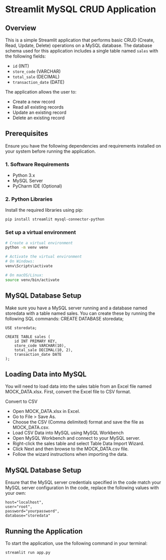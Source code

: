 # Streamlit MySQL CRUD Application

## Overview
This is a simple Streamlit application that performs basic CRUD (Create, Read, Update, Delete) operations on a MySQL database. The database schema used for this application includes a single table named `sales` with the following fields:

- `id` (INT)
- `store_code` (VARCHAR)
- `total_sale` (DECIMAL)
- `transaction_date` (DATE)

The application allows the user to:
- Create a new record
- Read all existing records
- Update an existing record
- Delete an existing record

## Prerequisites
Ensure you have the following dependencies and requirements installed on your system before running the application.

### 1. Software Requirements
- Python 3.x
- MySQL Server
- PyCharm IDE (Optional)
### 2. Python Libraries
Install the required libraries using pip:

```bash
pip install streamlit mysql-connector-python
```
### Set up a virtual environment
```bash
# Create a virtual environment
python -m venv venv

# Activate the virtual environment
# On Windows:
venv\Scripts\activate

# On macOS/Linux:
source venv/bin/activate
```
## MySQL Database Setup
Make sure you have a MySQL server running and a database named storedata with a table named sales. You can create these by running the following SQL commands:
CREATE DATABASE storedata;
```
USE storedata;

CREATE TABLE sales (
    id INT PRIMARY KEY,
    store_code VARCHAR(10),
    total_sale DECIMAL(10, 2),
    transaction_date DATE
);
```
## Loading Data into MySQL
You will need to load data into the sales table from an Excel file named MOCK_DATA.xlsx. First, convert the Excel file to CSV format.

Convert to CSV
- Open MOCK_DATA.xlsx in Excel.
- Go to File > Save As.
- Choose the CSV (Comma delimited) format and save the file as MOCK_DATA.csv.
- Load CSV Data into MySQL using MySQL Workbench
- Open MySQL Workbench and connect to your MySQL server.
- Right-click the sales table and select Table Data Import Wizard.
- Click Next and then browse to the MOCK_DATA.csv file.
- Follow the wizard instructions when importing the data.


## MySQL Database Setup
Ensure that the MySQL server credentials specified in the code match your MySQL server configuration
In the code, replace the following values with your own:
```
host="localhost",
user="root",
password="yourpassword",
database="storedata"
```
## Running the Application
To start the application, use the following command in your terminal:
```
streamlit run app.py
```
